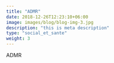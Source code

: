 ```yaml
---
title: "ADMR"
date: 2018-12-26T12:23:10+06:00
image: images/blog/blog-img-3.jpg
description: "this is meta description"
type: "social_et_sante"
weight: 3
---
```


ADMR
